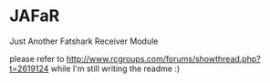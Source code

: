 # JAFaR
 Just Another Fatshark Receiver Module


 please refer to http://www.rcgroups.com/forums/showthread.php?t=2619124 while I'm still writing the readme :)
